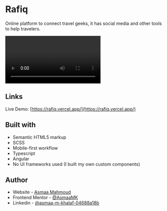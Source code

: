 # Rafiq
Online platform to connect travel geeks, it has social media and other tools to help travelers.

<!-- ![Design preview for Rafiq webapp](./src/assets/preview.png) -->
![Video preview](./src/assets/preview.mp4)


## Links

Live Demo: [https://rafiq.vercel.app/](https://rafiq.vercel.app/)


## Built with

- Semantic HTML5 markup
- SCSS
- Mobile-first workflow
- Typescript
- Angular
- No UI frameworks used (I built my own custom components)


## Author

- Website - [Asmaa Mahmoud](https://asmaa-mahmoud.vercel.app/)
- Frontend Mentor - [@AsmaaMK](https://www.frontendmentor.io/profile/AsmaaMK)
- Linkedin - [@asmaa-m-khalaf-04688a18b](https://www.linkedin.com/in/asmaa-m-khalaf-04688a18b/)